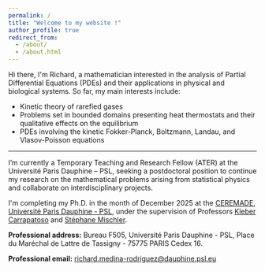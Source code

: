 ```yaml
---
permalink: /
title: "Welcome to my website !"
author_profile: true
redirect_from: 
  - /about/
  - /about.html
---
```


Hi there, I'm Richard, a mathematician interested in the analysis of Partial Differential Equations (PDEs) and their applications in physical and biological systems. So far, my main interests include:

<!--<div style="padding:8px; background:transparent;">-->
<ul>
  <li>Kinetic theory of rarefied gases</li>
  <li>Problems set in bounded domains presenting heat thermostats and their qualitative effects on the equilibrium</li>
  <li>PDEs involving the kinetic Fokker-Planck, Boltzmann, Landau, and Vlasov-Poisson equations</li>
</ul>
<!--</div>-->

<hr>

I’m currently a Temporary Teaching and Research Fellow (ATER) at the Université Paris Dauphine – PSL, seeking a postdoctoral position to continue my research on the mathematical problems arising from statistical physics and collaborate on interdisciplinary projects.

I'm completing my Ph.D. in the month of December 2025 at the [CEREMADE, Université Paris Dauphine - PSL](https://www.ceremade.dauphine.fr/), under the supervision of Professors [Kleber Carrapatoso](https://carrapatoso.perso.math.cnrs.fr/) and [Stéphane Mischler](https://www.ceremade.dauphine.fr/~mischler/index.html).





**Professional address:** 
Bureau F505, Université Paris Dauphine - PSL,
Place du Maréchal de Lattre de Tassigny - 75775 PARIS Cedex 16. 

**Professional email:** <a href="mailto:richard.medina-rodriguez@dauphine.psl.eu">richard.medina-rodriguez@dauphine.psl.eu</a> 

<!--**Personal email:** r.medina2540@gmail.com-->
